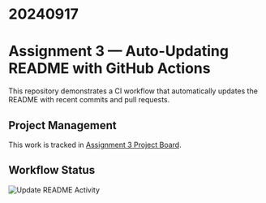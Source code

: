 # 20240917
# Assignment 3 — Auto-Updating README with GitHub Actions

This repository demonstrates a CI workflow that automatically updates the README with recent commits and pull requests.

<!-- BEGIN:activity -->
<!-- The section below is auto-generated; do not edit manually. -->
<!-- END:activity -->

## Project Management
This work is tracked in [Assignment 3 Project Board](https://github.com/93weiwei/20240917/projects/1).

## Workflow Status
![Update README Activity](https://github.com/93weiwei/20240917/actions/workflows/update-readme.yml/badge.svg)
